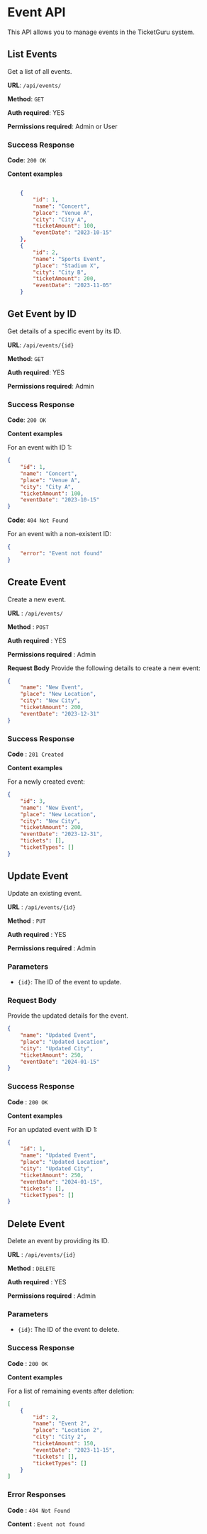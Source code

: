 # Event API

This API allows you to manage events in the TicketGuru system.

## List Events

Get a list of all events.

**URL**: `/api/events/`

**Method**: `GET`

**Auth required**: YES

**Permissions required**: Admin or User

### Success Response

**Code**: `200 OK`

**Content examples**

```json

    {
        "id": 1,
        "name": "Concert",
        "place": "Venue A",
        "city": "City A",
        "ticketAmount": 100,
        "eventDate": "2023-10-15"
    },
    {
        "id": 2,
        "name": "Sports Event",
        "place": "Stadium X",
        "city": "City B",
        "ticketAmount": 200,
        "eventDate": "2023-11-05"
    }
```

## Get Event by ID

Get details of a specific event by its ID.

**URL**: `/api/events/{id}`

**Method**: `GET`

**Auth required**: YES

**Permissions required**: Admin

### Success Response

**Code**: `200 OK`

**Content examples**

For an event with ID 1:

```json
{
    "id": 1,
    "name": "Concert",
    "place": "Venue A",
    "city": "City A",
    "ticketAmount": 100,
    "eventDate": "2023-10-15"
}
```

**Code**: `404 Not Found`

For an event with a non-existent ID:

```json
{
    "error": "Event not found"
}
```

## Create Event
Create a new event.

**URL** : `/api/events/`

**Method** : `POST`

**Auth required** : YES

**Permissions required** : Admin

**Request Body**
Provide the following details to create a new event:

```json
{
    "name": "New Event",
    "place": "New Location",
    "city": "New City",
    "ticketAmount": 200,
    "eventDate": "2023-12-31"
}
```
### Success Response
**Code** : `201 Created`

**Content examples**

For a newly created event:

```json
{
    "id": 3,
    "name": "New Event",
    "place": "New Location",
    "city": "New City",
    "ticketAmount": 200,
    "eventDate": "2023-12-31",
    "tickets": [],
    "ticketTypes": []
}
```

## Update Event

Update an existing event.

**URL** : `/api/events/{id}`

**Method** : `PUT`

**Auth required** : YES

**Permissions required** : Admin

### Parameters

- `{id}`: The ID of the event to update.

### Request Body

Provide the updated details for the event.

```json
{
    "name": "Updated Event",
    "place": "Updated Location",
    "city": "Updated City",
    "ticketAmount": 250,
    "eventDate": "2024-01-15"
}
```
### Success Response

**Code** : `200 OK`

**Content examples**

For an updated event with ID 1:

```json
{
    "id": 1,
    "name": "Updated Event",
    "place": "Updated Location",
    "city": "Updated City",
    "ticketAmount": 250,
    "eventDate": "2024-01-15",
    "tickets": [],
    "ticketTypes": []
}
```

## Delete Event

Delete an event by providing its ID.

**URL** : `/api/events/{id}`

**Method** : `DELETE`

**Auth required** : YES

**Permissions required** : Admin

### Parameters

- `{id}`: The ID of the event to delete.

### Success Response

**Code** : `200 OK`

**Content examples**

For a list of remaining events after deletion:

```json
[
    {
        "id": 2,
        "name": "Event 2",
        "place": "Location 2",
        "city": "City 2",
        "ticketAmount": 150,
        "eventDate": "2023-11-15",
        "tickets": [],
        "ticketTypes": []
    }
]
```
### Error Responses

**Code** : `404 Not Found`

**Content** : `Event not found`
